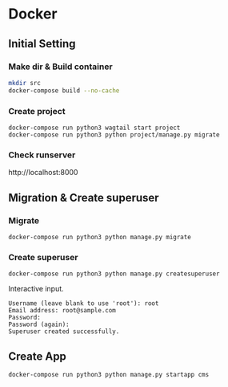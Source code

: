 # Docker

## Initial Setting

### Make dir & Build container

```bash
mkdir src
docker-compose build --no-cache
```

### Create project

```
docker-compose run python3 wagtail start project
docker-compose run python3 python project/manage.py migrate
``` 

### Check runserver

http://localhost:8000

## Migration & Create superuser

### Migrate

```
docker-compose run python3 python manage.py migrate
```

### Create superuser

```
docker-compose run python3 python manage.py createsuperuser
```

Interactive input.

```
Username (leave blank to use 'root'): root 
Email address: root@sample.com
Password:
Password (again):
Superuser created successfully.
```

## Create App

```
docker-compose run python3 python manage.py startapp cms
```
